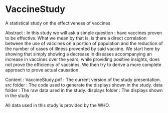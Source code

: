 # VaccineStudy
A statistical study on the effectiveness of vaccines

Abstract :
In this study we will ask a simple question : have vaccines proven to be effective. What we mean by that is, is there a direct correlation between the use of vaccines on a portion of population and the reduction of the number of cases of illness prevented by said vaccine. 
We start here by showing that simply showing a decrease in diseases accompanying an increase in vaccines over the years, while providing positive insights, does not prove the efficiency of vaccines. We then try to derive a more complete approach to prove actual causation.


Content : 
VaccineStudy.pdf : The current version of the study presentation. 
src folder : The code used to generate the displays shown in the study.
data folder : The raw data used in the study.
displays folder : The displays shown in the study


All data used in this study is provided by the WHO.
